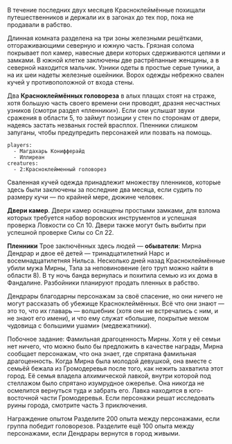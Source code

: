 В течение последних двух месяцев Красноклеймённые похищали путешественников и держали их в загонах до тех пор, пока не продавали в рабство.

Длинная комната разделена на три зоны железными решётками, отгораживающими северную и южную часть. Грязная солома покрывает пол камер, навесные двери которых сдерживаются цепями и замками. В южной клетке заключены две растрёпанные женщины, а в северной находится мальчик. Узники одеты в простые серые туники, а на их шеи надеты железные ошейники. Ворох одежды небрежно свален кучей у противоположной от входа стены.

Два **Красноклеймённых головореза** в алых плащах стоят на страже, хотя большую часть своего времени они проводят, дразня несчастных узников (смотри раздел «пленники»). Если они услышат звуки сражения в области 5, то займут позиции у стен по сторонам от двери, надеясь застать незваных гостей врасплох. Пленники слишком запуганы, чтобы предупредить персонажей или позвать на помощь.

```encounter
players:
  - Магдахарь Конифферайд
  - Иллиреан
creatures:
  - 2:Красноклейменный головорез
```

Сваленная кучей одежда принадлежит множеству пленников, которые здесь были заключены за последние два месяца, если судить по размеру кучи — по крайней мере, дюжине человек.

**Двери камер**. Двери камер оснащены простыми замками, для взлома которых требуется набор воровских инструментов и успешная проверка Ловкости со Сл 10. Двери также могут быть выбиты при успешной проверке Силы со Сл 22.







**Пленники**
Трое заключённых здесь людей — **обыватели**: Мирна Дендрар и двое её детей — тринадцатилетний Нарс и восемнадцатилетняя Нильса. Несколько дней назад Красноклеймённые убили мужа Мирны, Тэла за неповиновение (его труп можно найти в области 8). В ту ночь банда вернулась и похитила семью из их дома в Фандалине. Разбойники планируют продать пленных в рабство.

Дендрары благодарны персонажам за своё спасение, но они ничего не могут рассказать об убежище Красноклеймённых. Всё что они знают — это то, что их главарь — волшебник (хотя они не встречались с ним, и не знают его имени), и что ему служат «большие, покрытые мехом чудовища с большими ушами» (медвежатники).

Побочное задание: Фамильная драгоценность Мирны. 
Хотя у её семьи нет ничего, что можно было бы предложить в качестве награды, Мирна сообщает персонажам, что она знает, где спрятана фамильная драгоценность. Когда Мирна была молодой девушкой, она вместе с семьёй бежала из Громодеревья после того, как нежить захватила этот город. Её семья владела алхимической лавкой, внутри которой под стеллажом было спрятано изумрудное ожерелье. Она никогда не осмелится вернуться туда и забрать его. Лавка находится в юго-восточной части Громодеревья. Если персонажи решат исследовать руины города, смотрите часть 3 приключения.

Награждение опытом Разделите 200 опыта между персонажами, если группа победит головорезов. Разделите ещё 100 опыта между персонажами, если Дендрары вернутся в город живыми.